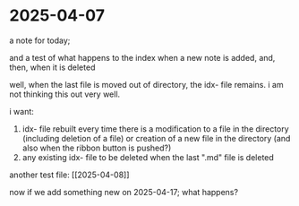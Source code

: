 # 2025-04-07

a note for today;

and a test of what happens to the index when a new note is added,
and, then, when it is deleted

well, when the last file is moved out of directory, the idx- file remains. i am not thinking this out very well.

i want:

1. idx- file rebuilt every time there is a modification to a file in the directory (including deletion of a file) or creation of a new file in the directory (and also when the ribbon button is pushed?)  
2. any existing idx- file to be deleted when the last ".md" file is deleted  

another test file: [[2025-04-08]]  


now if we add something new on 2025-04-17; what happens?  
